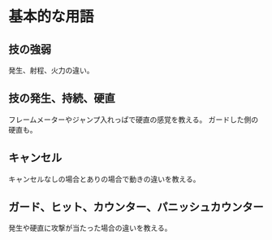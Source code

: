 # 基本的な用語

## 技の強弱

発生、射程、火力の違い。

## 技の発生、持続、硬直

フレームメーターやジャンプ入れっぱで硬直の感覚を教える。
ガードした側の硬直も。

## キャンセル

キャンセルなしの場合とありの場合で動きの違いを教える。

## ガード、ヒット、カウンター、パニッシュカウンター

発生や硬直に攻撃が当たった場合の違いを教える。
